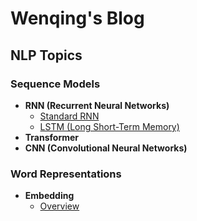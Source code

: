 # Wenqing's Blog

## NLP Topics

### Sequence Models
- **RNN (Recurrent Neural Networks)**
  - [Standard RNN](RNN.md)
  - [LSTM (Long Short-Term Memory)](RNN/LSTM.md)
- **Transformer**
- **CNN (Convolutional Neural Networks)**

### Word Representations
- **Embedding** 
  - [Overview](embedding.md)
